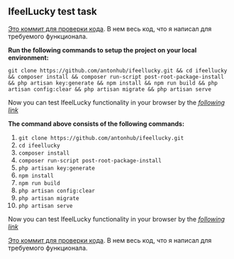 ## IfeelLucky test task

<a href="https://github.com/antonhub/ifeellucky/commit/99d1b806a68c82fadbfaac56a06d80f1eae2958c">Это коммит для проверки кода</a>. В нем весь код, что я написал для требуемого функционала.

**Run the following commands to setup the project on your local environment:**
```
git clone https://github.com/antonhub/ifeellucky.git && cd ifeellucky && composer install && composer run-script post-root-package-install && php artisan key:generate && npm install && npm run build && php artisan config:clear && php artisan migrate && php artisan serve
```

Now you can test IfeelLucky functionality in your browser by the <a href="http://localhost:8000/">*following link*</a>

**The command above consists of the following commands:**
1. ```git clone https://github.com/antonhub/ifeellucky.git```
2. ```cd ifeellucky```
3. ```composer install```
4. ```composer run-script post-root-package-install```
5. ```php artisan key:generate```
6. ```npm install```
7. ```npm run build```
8. ```php artisan config:clear```
9. ```php artisan migrate```
10. ```php artisan serve```

Now you can test IfeelLucky functionality in your browser by the <a href="http://localhost:8000/">*following link*</a>

<a href="https://github.com/antonhub/ifeellucky/commit/99d1b806a68c82fadbfaac56a06d80f1eae2958c">Это коммит для проверки кода</a>. В нем весь код, что я написал для требуемого функционала.
